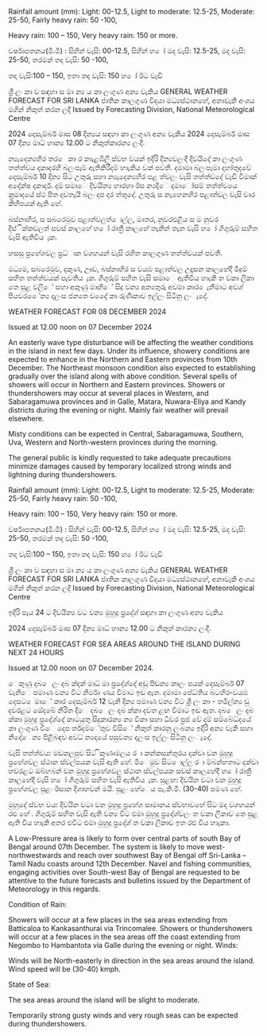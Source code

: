Rainfall amount (mm): Light: 00-12.5, Light to moderate: 12.5-25, Moderate: 25-50, Fairly heavy rain: 50 -100,

Heavy rain: 100 – 150, Very heavy rain: 150 or more.

වර්ෂාපතනය(මි.මී) : සිහින් වැසි: 00-12.5, සිහින් හ ෝ මද වැසි: 12.5-25, මද වැසි: 25-50, තරමක් තද වැසි: 50 -100,

තද වැසි:100 – 150, ඉතා තද වැසි: 150 හ ෝ ඊට වැඩි

ශ්‍රී ලං කා ව සඳහා ස මා න්‍ය ය කා ලංගුණ අන්‍ය වැකිය GENERAL WEATHER FORECAST FOR SRI LANKA ජාතික කාලගුණ විදයා මධ්‍යස්ථානහේ, අනාවැකි අංශය මගින් නිකුත් කරන ලදි Issued by Forecasting Division, National Meteorological Centre

2024 දෙසැම්බර් මාස 08 දින්‍යය සඳහා කා ලංගුණ අන්‍ය වැකිය 2024 දෙසැම්බර් මාස 07 දින්‍ය මාධ්‍ හාන්‍ය 12.00 ට නිකුත්කාරන්‍ය ලංදී.

න්‍යැදෙන්‍යහිර තර ෙ කා ර කාැළඹිලි ස්වභ වයක් ඉදිරි දින්‍යවලංදී දිවයිදේ කා ලංගුණ තත්ත්වය දකාදරහි බලංපෑම් ඇතිකිරීදම් හාැකිය වක් පවතී. දමාමා බලංපෑමා දහා්තුදවේ දෙසැම්බර් 10 දින්‍ය සිට උතුරු සහා න්‍යැදෙන්‍යහිර පළ ත්වලං වැසි තත්ත්වදේ වැඩි වීමාක් අදේක්ෂ දකාදර්. දම් සමාෙ දිවයින්‍ය හාරහා ඊස න්‍යදිෙ දමාෝසම් තත්ත්වයෙ ක්‍රමාදයේ ස්ථ පිත දවතැයි බලං දප දර ත්තුදේ. උතුරු ස නැහෙනහිර පළාත්වල වැසි වාර කිහිපයක් ඇති හේ.

බස්නාහිර, ස සබරෙමුව පළාත්වලත් ොල්ල, මාතර, නුවරඑළිය ස ම නුවර දිස්ික්කවලත් සවස් කාලහේ හ ෝ රාත්‍රී කාලහේ තැනින් තැන වැසි හ ෝ ගිගුරුම් සහිත වැසි ඇතිවිය ැක.

හසසු ප්‍රහේශවල ප්‍රධ්‍ාන වශහයන් වැසි රහිත කාලගුණ තත්ත්වයක් පවතී.

මධ්‍යම, සබරෙමුව, දකුණ, ඌව, බස්නාහිර ස වයඹ පළාත්වල උදෑසන කාලහේදී මීදුම් සහිත තත්ත්වයක් පැවතිය ැක. ගිගුරුම් සහිත වැසි සමාෙ ඇතිවිය හාැකි ත වකා ලිකා තෙ සුළ වලිේ සහා අකුණු මාඟිේ සිදු වන්‍ය අන්‍යතුරු අවමා කාර ෙැනීමාට අවශ්‍ පියවර ෙේන්‍ය දලංස ජන්‍යත වදෙේ කා රුණිකාව ඉල්ලං සිටිනු ලංැදේ.

WEATHER FORECAST FOR 08 DECEMBER 2024

Issued at 12.00 noon on 07 December 2024

An easterly wave type disturbance will be affecting the weather conditions in the island in next few days. Under its influence, showery conditions are expected to enhance in the Northern and Eastern provinces from 10th December. The Northeast monsoon condition also expected to establishing gradually over the island along with above condition. Several spells of showers will occur in Northern and Eastern provinces. Showers or thundershowers may occur at several places in Western, and Sabaragamuwa provinces and in Galle, Matara, Nuwara-Eliya and Kandy districts during the evening or night. Mainly fair weather will prevail elsewhere.

Misty conditions can be expected in Central, Sabaragamuwa, Southern, Uva, Western and North-western provinces during the morning.

The general public is kindly requested to take adequate precautions minimize damages caused by temporary localized strong winds and lightning during thundershowers.

Rainfall amount (mm): Light: 00-12.5, Light to moderate: 12.5-25, Moderate: 25-50, Fairly heavy rain: 50 -100,

Heavy rain: 100 – 150, Very heavy rain: 150 or more.

වර්ෂාපතනය(මි.මී) : සිහින් වැසි: 00-12.5, සිහින් හ ෝ මද වැසි: 12.5-25, මද වැසි: 25-50, තරමක් තද වැසි: 50 -100,

තද වැසි:100 – 150, ඉතා තද වැසි: 150 හ ෝ ඊට වැඩි

ශ්‍රී ලං කා ව සඳහා ස මා න්‍ය ය කා ලංගුණ අන්‍ය වැකිය GENERAL WEATHER FORECAST FOR SRI LANKA ජාතික කාලගුණ විදයා මධ්‍යස්ථානහේ, අනාවැකි අංශය මගින් නිකුත් කරන ලදි Issued by Forecasting Division, National Meteorological Centre

ඉදිරි පැය 24 ට දිවයින්‍ය වට වන්‍ය මුහුදු ප්‍රදේශ්‍ සඳහා කා ලංගුණ අන්‍ය වැකිය

2024 දෙසැම්බර් මාස 07 දින්‍ය මාධ්‍ හාන්‍ය 12.00 ට නිකුත් කාරන්‍ය ලංදී.

WEATHER FORECAST FOR SEA AREAS AROUND THE ISLAND DURING NEXT 24 HOURS

Issued at 12.00 noon on 07 December 2024.

ෙකුණු දබ ෙ ලං දබ ක්දක් මාධ්‍ මා ප්‍රදේශ්‍දේ අඩු පීඩන්‍ය කාලං පයක් දෙසැම්බර් 07 වැනිෙ පමාණ වන්‍ය විට නිර්මා ණය වීමාට ඉඩ ඇත. දමාමා පේධ්‍තිය බටහිර-වයඹ දෙසට ෙමාේ කාර දෙසැම්බර් 12 වැනි දින්‍ය පමාණ වන්‍ය විට ශ්‍රී ලං කා - තමිල්න්‍ය ඩු දවරළට ඔේදබේ නිරිත දිෙ දබ ෙ ලං දබ ක්කා දවත ළඟ වීමාට ඉඩ ඇත. දබ ෙ ලං දබ ක්කා මුහුදු ප්‍රදේශ්‍දේ කාටයුතු සිදුකාරන්‍ය න්‍ය විකා සහා ධීවර ප්‍රජ වේ දම් සම්බේධ්‍දයේ කා ලංගුණ විෙ දෙප ර්තදම්ේතුව විසිේ නිකුත් කාරනු ලංබන්‍ය ඉදිරි අන්‍ය වැකි සහා නිදේෙන්‍ය පිළිබඳව අවධ්‍ න්‍යදයේ පසුවන්‍ය දලංස ඉල්ලං සිටිනු ලංැදේ.

වැසි තත්ත්වය: මඩකලපුව සිට ිකුණාමලය ර ා කන්කසන්තුරය දක්වා වන මුහුදු ප්‍රහේශවල ස්ථාන ස්වල්පයක වැසි ඇති හේ. මීෙමුව සිට ොල්ල ර ා ම්බන්හතාට දක්වා හවරළට ඔබ්හබන් වන මුහුදු ප්‍රහේශවල ස්ථාන ස්වල්පයක සවස් කාලහේදී හ ෝ රාත්‍රී කාලහේදී වැසි හ ෝ ගිගුරුම් සහිත වැසි ඇතිවිය ැක. සුළඟ: දිවයින වටා වන මුහුදු ප්‍රහේශවල සුළං ඊසාන දිශාහවන් මයි. සුළං හේෙය පැ.කි.මී. (30-40) පමණ හේ.

මුහුදේ ස්වභ වය: දිවයින වටා වන මුහුදු ප්‍රහේශ සාමානය ස්වභාවහේ සිට මද වශහයන් රළු හේ . ගිගුරුම් සහිත වැසි ඇති වන්‍ය විට එමා මුහුදු ප්‍රදේශ්‍වලං ත වකා ලිකාව තෙ සුළ ඇති විය හාැකි අතර එවිට එමා මුහුදු ප්‍රදේශ්‍ ත වකා ලිකාව ඉත රළු විය හාැකා.

A Low-Pressure area is likely to form over central parts of south Bay of Bengal around 07th December. The system is likely to move west-northwestwards and reach over southwest Bay of Bengal off Sri-Lanka – Tamil Nadu coasts around 12th December. Navel and fishing communities, engaging activities over South-west Bay of Bengal are requested to be attentive to the future forecasts and bulletins issued by the Department of Meteorology in this regards.

Condition of Rain:

Showers will occur at a few places in the sea areas extending from Batticaloa to Kankasanthurai via Trincomalee. Showers or thundershowers will occur at a few places in the sea areas off the coast extending from Negombo to Hambantota via Galle during the evening or night. Winds:

Winds will be North-easterly in direction in the sea areas around the island. Wind speed will be (30-40) kmph.

State of Sea:

The sea areas around the island will be slight to moderate.

Temporarily strong gusty winds and very rough seas can be expected during thundershowers.